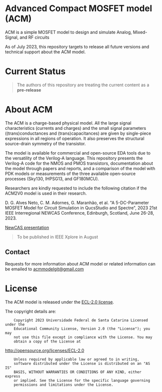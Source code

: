 # Advanced Compact MOSFET model (ACM)
 ACM is a simple MOSFET model to design and simulate Analog, Mixed-Signal, and RF circuits

As of July 2023, this repository targets to release all future versions and technical support about the ACM model.


# Current Status
>
> The authors of this repository are treating the current content as a **pre-release**
>

# About ACM
The ACM is a charge-based physical model. All the large signal characteristics (currents and charges) and the small signal parameters ((trans)conductances and (trans)capacitances) are given by single-piece expressions in all regions of operation. It also preserves the structural source-drain symmetry of the transistor.

The model is available for commercial and open-source EDA tools due to the versatility of the Verilog-A language.
This repository presents the Verilog-A code for the NMOS and PMOS transistors, documentation about the model through papers and reports, and a comparison of the model with PDK models or measurements of the three available open-source processes (Sky130, IHPSG13, and GF180MCU).


Researchers are kindly requested to include the following citation if the ACM2V0 model is used in their research.

D. G. Alves Neto, C. M. Adornes, G. Maranhão, et al. "A 5-DC-Parameter MOSFET Model for Circuit Simulation in QucsStudio and Spectre", 2023 21st IEEE Interregional NEWCAS Conference, Edinburgh, Scotland, June 26-28, 2023. 

[NewCAS presentation](/docs/5PM_NewCAS.pdf)

> To be published in IEEE Xplore in August


## Contact

Requests for more information about ACM model or related information can be emailed to acmmodelgit@gmail.com

# License

The ACM model is released under the [ECL-2.0 license](LICENSE).

The copyright details are:
    
        Copyright 2023 Universidade Federal de Santa Catarina Licensed under the
        Educational Community License, Version 2.0 (the "License"); you may
        not use this file except in compliance with the License. You may
        obtain a copy of the License at

http://opensource.org/licenses/ECL-2.0

        Unless required by applicable law or agreed to in writing,
        software distributed under the License is distributed on an "AS IS"
        BASIS, WITHOUT WARRANTIES OR CONDITIONS OF ANY KIND, either express
        or implied. See the License for the specific language governing
        permissions and limitations under the License.
